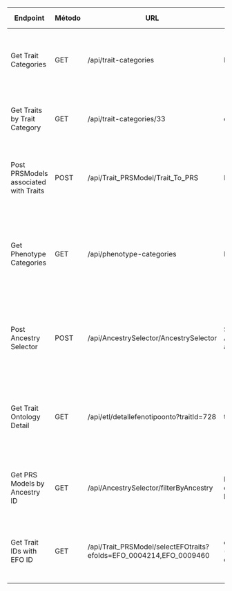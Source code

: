 | Endpoint                          | Método | URL                                      | Parámetros             | Headers                         | Descripción                                                            | Respuesta Exitosa                                                                                                                                                                                                                   | Códigos de Estado                                               |
|-----------------------------------|--------|------------------------------------------|-------------------------|----------------------------------|------------------------------------------------------------------------|-------------------------------------------------------------------------------------------------------------------------------------------------------------------------------------------------------------------------------------|------------------------------------------------------------------|
| Get Trait Categories              | GET    | /api/trait-categories                    | Ninguno                 | Authorization: Bearer {token}   | Devuelve todas las categorías de traits con el conteo de modelos PRS | ```json [{"id": 1, "name": "Biology process", "traits": [1, 2], "pgss": 34}, {"id": 2, "name": "Body measurement", "traits": [3], "pgss": 5}]```                                           | 200 OK, 401 Unauthorized, 500 Internal Server Error             |
| Get Traits by Trait Category      | GET    | /api/trait-categories/33                 | categoryId: en path     | Authorization: Bearer {token}   | Devuelve los traits asociados a una categoría específica              | ```json {"1": {"id": 1, "name": "Cardiovascular measurement", "pgss": 34, "description": "Descripción del trait", "URL": "https://ejemplo.com", "onto_id": "EFO_000001"}}```                    | 200 OK, 400 Bad Request, 401 Unauthorized, 500 Internal Server Error |
| Post PRSModels associated with Traits | POST   | /api/Trait_PRSModel/Trait_To_PRS        | Lista de traitId        | {"traitIds":[720,721,722]}                             | Dada una lista de traitId devuelve los modelos PRS asociados          | ```json { "prsModels": [{ "id": 9111, "name": "PRS29_AAA", "numberOfSNP": 29, "pgscId": "PGS000753", "pgscURL": "https://www.pgscatalog.org/score/PGS000753/", "publicationId": 864 }], "message": "Se encontraron 1 modelos PRS asociados con los traits seleccionados" }``` | 200 OK, 400 Bad Request, 405 Method Not Allowed, 500 Internal Server Error |
| Get Phenotype Categories          | GET    | /api/phenotype-categories                | Ninguno                 | null                             | Devuelve todas las categorías de fenotipos con el conteo de modelos PRS y los traits asociados. | ```json { "categories": [ { "id": 33, "label": "Biological process", "traits": [ "EFO_0004347", "EFO_0004329", "EFO_0007585", "EFO_0004315", "EFO_0004337", "EFO_0007766", "EFO_0008579", "EFO_0005422", "EFO_0004319", "EFO_0005670", "EFO_0010158" ], "prs_count": 37 }, { "id": 34, "label": "Body measurement", "traits": [ "EFO_0004344", "EFO_0007788", "EFO_0005106", "EFO_0007800", "EFO_0004340", "EFO_0004338", "EFO_0004324", "EFO_0005935", "EFO_0004343" ], "prs_count": 184 } ] }``` | 200 OK, 500 Internal Server Error |
| Post Ancestry Selector            | POST   | /api/AncestrySelector/AncestrySelector  | String de una Ancestría o su abreviación (símbolo) | {"ancestryLabel": "EUR"}                             | Dada una ancestría, devuelve los modelos PRS asociados a esa ancestría | ```json { "message": "Se encontraron 4424 modelos PRS para ancestría \"eur\"", "prsModels": [ { "id": 8361, "name": "PRS77_BC", "numberOfSNP": 77, "pgscId": "PGS000001", "pgscURL": "https://www.pgscatalog.org/score/PGS000001/", "publicationId": 709, "broadAncestryCategories": [ { "percentage": 100, "broadAncestryId": 62, "prsModelId": 8361, "broadAncestryCategory": { "id": 62, "symbol": "EUR", "label": "European" } } ] } ] }``` | 200 OK, 400 Bad Request, 404 Not Found, 500 Internal Server Error |
| Get Trait Ontology Detail         | GET    | /api/etl/detallefenotipoonto?traitId=728            | traitId: en query       | null                             | Según un traitId, devuelve el label, descripción y URL de ontología asociada | ```json { "id": 728, "label": "addictive behaviour", "description": "The observable, measurable, and often pathological activity of an organism that portrays its inability to overcome a habit resulting in an insatiable craving for a substance or for performing certain acts. The addictive behavior includes the emotional and physical overdependence on the object of habit in increasing amount or frequency.", "ontologyUrl": "http://www.ebi.ac.uk/efo/EFO_0004347" }``` | 200 OK, 401 Unauthorized, 500 Internal Server Error |
| Get PRS Models by Ancestry ID     | GET    | /api/AncestrySelector/filterByAncestry          | broadAncestryId: en query string (ej: ?broadAncestryId=62) | null                             | Devuelve los modelos PRS asociados a un ID de ancestría específico     | ```json [ { "id": 8361, "name": "PRS77_BC", "pgscId": "PGS000001", "pgscURL": "https://www.pgscatalog.org/score/PGS000001/", "broadAncestryCategories": [ { "percentage": 100, "broadAncestryCategory": { "label": "European", "symbol": "EUR" } } ] } ] ``` | 200 OK, 400 Bad Request, 500 Internal Server Error |
| Get Trait IDs with EFO ID         | GET    | /api/Trait_PRSModel/selectEFOtraits?efoIds=EFO_0004214,EFO_0009460                           | efoId: en query string (ej: ?efoId=EFO_0004347) | null                             | Dado un EFO ID, devuelve los traitId relacionados con ese fenotipo     | ```json { "traitIds": [728, 731], "message": "Se encontraron 2 traits asociados con el EFO ID 'EFO_0004347'" } ```                                                                                                                  | 200 OK, 400 Bad Request, 404 Not Found, 500 Internal Server Error |
